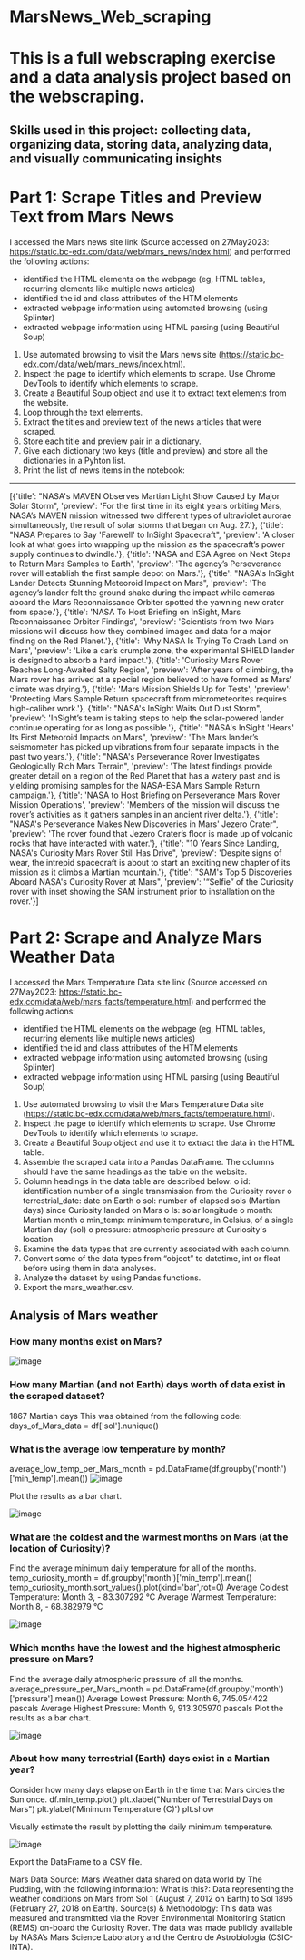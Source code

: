 # MarsNews_Web_scraping

# This is a full webscraping exercise and a data analysis project based on the webscraping.
## Skills used in this project: collecting data, organizing data, storing data, analyzing data, and visually communicating insights

# Part 1: Scrape Titles and Preview Text from Mars News
I accessed the Mars news site link (Source accessed on 27May2023:  https://static.bc-edx.com/data/web/mars_news/index.html) and performed the following actions:
-	identified the HTML elements on the webpage (eg, HTML tables, recurring elements like multiple news articles)
-	identified the id and class attributes of the HTM elements
-	extracted webpage information using automated browsing (using Splinter)
-	extracted webpage information using HTML parsing (using Beautiful Soup)

1.	Use automated browsing to visit the Mars news site (https://static.bc-edx.com/data/web/mars_news/index.html). 
2.	Inspect the page to identify which elements to scrape. Use Chrome DevTools to identify which elements to scrape.  
3.	Create a Beautiful Soup object and use it to extract text elements from the website.
4.	Loop through the text elements.
5.	Extract the titles and preview text of the news articles that were scraped. 
6.	Store each title and preview pair in a dictionary.
7.	Give each dictionary two keys (title and preview) and store all the dictionaries in a Pyhton list.
8.	Print the list of news items in the notebook:
---------------------------------------
[{'title': "NASA's MAVEN Observes Martian Light Show Caused by Major Solar Storm",
  'preview': 'For the first time in its eight years orbiting Mars, NASA’s MAVEN mission witnessed two different types of ultraviolet aurorae simultaneously, the result of solar storms that began on Aug. 27.'},
 {'title': "NASA Prepares to Say 'Farewell' to InSight Spacecraft",
  'preview': 'A closer look at what goes into wrapping up the mission as the spacecraft’s power supply continues to dwindle.'},
 {'title': 'NASA and ESA Agree on Next Steps to Return Mars Samples to Earth',
  'preview': 'The agency’s Perseverance rover will establish the first sample depot on Mars.'},
 {'title': "NASA's InSight Lander Detects Stunning Meteoroid Impact on Mars",
  'preview': 'The agency’s lander felt the ground shake during the impact while cameras aboard the Mars Reconnaissance Orbiter spotted the yawning new crater from space.'},
 {'title': 'NASA To Host Briefing on InSight, Mars Reconnaissance Orbiter Findings',
  'preview': 'Scientists from two Mars missions will discuss how they combined images and data for a major finding on the Red Planet.'},
 {'title': 'Why NASA Is Trying To Crash Land on Mars',
  'preview': 'Like a car’s crumple zone, the experimental SHIELD lander is designed to absorb a hard impact.'},
 {'title': 'Curiosity Mars Rover Reaches Long-Awaited Salty Region',
  'preview': 'After years of climbing, the Mars rover has arrived at a special region believed to have formed as Mars’ climate was drying.'},
 {'title': 'Mars Mission Shields Up for Tests',
  'preview': 'Protecting Mars Sample Return spacecraft from micrometeorites requires high-caliber work.'},
 {'title': "NASA's InSight Waits Out Dust Storm",
  'preview': 'InSight’s team is taking steps to help the solar-powered lander continue operating for as long as possible.'},
 {'title': "NASA's InSight 'Hears' Its First Meteoroid Impacts on Mars",
  'preview': 'The Mars lander’s seismometer has picked up vibrations from four separate impacts in the past two years.'},
 {'title': "NASA's Perseverance Rover Investigates Geologically Rich Mars Terrain",
  'preview': 'The latest findings provide greater detail on a region of the Red Planet that has a watery past and is yielding promising samples for the NASA-ESA Mars Sample Return campaign.'},
 {'title': 'NASA to Host Briefing on Perseverance Mars Rover Mission Operations',
  'preview': 'Members of the mission will discuss the rover’s activities as it gathers samples in an ancient river delta.'},
 {'title': "NASA's Perseverance Makes New Discoveries in Mars' Jezero Crater",
  'preview': 'The rover found that Jezero Crater’s floor is made up of volcanic rocks that have interacted with water.'},
 {'title': "10 Years Since Landing, NASA's Curiosity Mars Rover Still Has Drive",
  'preview': 'Despite signs of wear, the intrepid spacecraft is about to start an exciting new chapter of its mission as it climbs a Martian mountain.'},
 {'title': "SAM's Top 5 Discoveries Aboard NASA's Curiosity Rover at Mars",
  'preview': '“Selfie” of the Curiosity rover with inset showing the SAM instrument prior to installation on the rover.'}]
  
# Part 2: Scrape and Analyze Mars Weather Data
I accessed the Mars Temperature Data site link (Source accessed on 27May2023:  https://static.bc-edx.com/data/web/mars_facts/temperature.html) and performed the following actions:
-	identified the HTML elements on the webpage (eg, HTML tables, recurring elements like multiple news articles)
-	identified the id and class attributes of the HTM elements
-	extracted webpage information using automated browsing (using Splinter)
-	extracted webpage information using HTML parsing (using Beautiful Soup)

1.	Use automated browsing to visit the Mars Temperature Data site (https://static.bc-edx.com/data/web/mars_facts/temperature.html). 
2.	Inspect the page to identify which elements to scrape. Use Chrome DevTools to identify which elements to scrape.  
3.	Create a Beautiful Soup object and use it to extract the data in the HTML table.
4.	Assemble the scraped data into a Pandas DataFrame. The columns should have the same headings as the table on the website. 
5.	Column headings in the data table are described below:
    o	id: identification number of a single transmission from the Curiosity rover
    o	terrestrial_date: date on Earth
    o	sol: number of elapsed sols (Martian days) since Curiosity landed on Mars
    o	ls: solar longitude
    o	month: Martian month
    o	min_temp: minimum temperature, in Celsius, of a single Martian day (sol)
    o	pressure: atmospheric pressure at Curiosity's location
6.	Examine the data types that are currently associated with each column. 
7.	Convert some of the data types from “object” to datetime, int or float before using them in data analyses. 
8.	Analyze the dataset by using Pandas functions.
9.	Export the mars_weather.csv. 

## Analysis of Mars weather
### How many months exist on Mars?
 ![image](https://github.com/CMccormick0003/MarsNews_Web_scraping/assets/120672518/44357d65-b87c-40fe-bb16-52fe0db511c2)

### How many Martian (and not Earth) days worth of data exist in the scraped dataset?
1867 Martian days
This was obtained from the following code:
days_of_Mars_data = df['sol'].nunique()

### What is the average low temperature by month?
average_low_temp_per_Mars_month = pd.DataFrame(df.groupby('month')['min_temp'].mean())
![image](https://github.com/CMccormick0003/MarsNews_Web_scraping/assets/120672518/3fdc22f9-0af5-47c9-8c7b-fef42d195722)

Plot the results as a bar chart.

![image](https://github.com/CMccormick0003/MarsNews_Web_scraping/assets/120672518/9cc9b146-74a5-4b0e-ab2a-71755ccd3459)


### What are the coldest and the warmest months on Mars (at the location of Curiosity)? 
Find the average minimum daily temperature for all of the months.
temp_curiosity_month = df.groupby('month')['min_temp'].mean()
temp_curiosity_month.sort_values().plot(kind='bar',rot=0)
Average Coldest Temperature:  Month 3, - 83.307292 °C
Average Warmest Temperature:  Month 8, - 68.382979 °C

![image](https://github.com/CMccormick0003/MarsNews_Web_scraping/assets/120672518/3707a157-514e-4ef1-b429-50cc53da19f0)

### Which months have the lowest and the highest atmospheric pressure on Mars?
Find the average daily atmospheric pressure of all the months.
average_pressure_per_Mars_month = pd.DataFrame(df.groupby('month')['pressure'].mean())
Average Lowest Pressure:  Month 6, 745.054422 pascals
Average Highest Pressure:  Month 9, 913.305970 pascals
Plot the results as a bar chart.

![image](https://github.com/CMccormick0003/MarsNews_Web_scraping/assets/120672518/7c86ca0f-633e-4941-9754-3e98520e3663)

### About how many terrestrial (Earth) days exist in a Martian year?
Consider how many days elapse on Earth in the time that Mars circles the Sun once.
df.min_temp.plot()
plt.xlabel("Number of Terrestrial Days on Mars")
plt.ylabel('Minimum Temperature (C)')
plt.show

Visually estimate the result by plotting the daily minimum temperature.

![image](https://github.com/CMccormick0003/MarsNews_Web_scraping/assets/120672518/70f0e29f-a588-4141-848e-c12f0fb3a6b8)

Export the DataFrame to a CSV file.

Mars Data Source:
Mars Weather data shared on data.world by The Pudding, with the following information:
What is this?: Data representing the weather conditions on Mars from Sol 1 (August 7, 2012 on Earth) to Sol 1895 (February 27, 2018 on Earth).
Source(s) & Methodology: This data was measured and transmitted via the Rover Environmental Monitoring Station (REMS) on-board the Curiosity Rover. The data was made publicly available by NASA’s Mars Science Laboratory and the Centro de Astrobiología (CSIC-INTA). 

